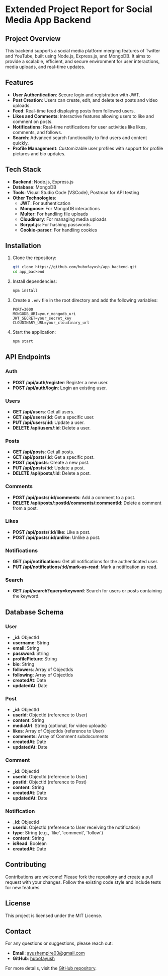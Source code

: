 # Extended Project Report for Social Media App Backend

## Project Overview
This backend supports a social media platform merging features of Twitter and YouTube, built using Node.js, Express.js, and MongoDB. It aims to provide a scalable, efficient, and secure environment for user interactions, media uploads, and real-time updates.

## Features
- **User Authentication**: Secure login and registration with JWT.
- **Post Creation**: Users can create, edit, and delete text posts and video uploads.
- **Feed**: Real-time feed displaying posts from followed users.
- **Likes and Comments**: Interactive features allowing users to like and comment on posts.
- **Notifications**: Real-time notifications for user activities like likes, comments, and follows.
- **Search**: Advanced search functionality to find users and content quickly.
- **Profile Management**: Customizable user profiles with support for profile pictures and bio updates.

## Tech Stack
- **Backend**: Node.js, Express.js
- **Database**: MongoDB
- **Tools**: Visual Studio Code (VSCode), Postman for API testing
- **Other Technologies**: 
  - **JWT**: For authentication
  - **Mongoose**: For MongoDB interactions
  - **Multer**: For handling file uploads
  - **Cloudinary**: For managing media uploads
  - **Bcrypt.js**: For hashing passwords
  - **Cookie-parser**: For handling cookies

## Installation
1. Clone the repository:
    ```sh
    git clone https://github.com/hubofayush/app_backend.git
    cd app_backend
    ```
2. Install dependencies:
    ```sh
    npm install
    ```
3. Create a `.env` file in the root directory and add the following variables:
    ```env
    PORT=3000
    MONGODB_URI=your_mongodb_uri
    JWT_SECRET=your_secret_key
    CLOUDINARY_URL=your_cloudinary_url
    ```
4. Start the application:
    ```sh
    npm start
    ```

## API Endpoints

### Auth
- **POST /api/auth/register**: Register a new user.
- **POST /api/auth/login**: Login an existing user.

### Users
- **GET /api/users**: Get all users.
- **GET /api/users/:id**: Get a specific user.
- **PUT /api/users/:id**: Update a user.
- **DELETE /api/users/:id**: Delete a user.

### Posts
- **GET /api/posts**: Get all posts.
- **GET /api/posts/:id**: Get a specific post.
- **POST /api/posts**: Create a new post.
- **PUT /api/posts/:id**: Update a post.
- **DELETE /api/posts/:id**: Delete a post.

### Comments
- **POST /api/posts/:id/comments**: Add a comment to a post.
- **DELETE /api/posts/:postId/comments/:commentId**: Delete a comment from a post.

### Likes
- **POST /api/posts/:id/like**: Like a post.
- **POST /api/posts/:id/unlike**: Unlike a post.

### Notifications
- **GET /api/notifications**: Get all notifications for the authenticated user.
- **PUT /api/notifications/:id/mark-as-read**: Mark a notification as read.

### Search
- **GET /api/search?query=keyword**: Search for users or posts containing the keyword.

## Database Schema

### User
- **_id**: ObjectId
- **username**: String
- **email**: String
- **password**: String
- **profilePicture**: String
- **bio**: String
- **followers**: Array of ObjectIds
- **following**: Array of ObjectIds
- **createdAt**: Date
- **updatedAt**: Date

### Post
- **_id**: ObjectId
- **userId**: ObjectId (reference to User)
- **content**: String
- **mediaUrl**: String (optional, for video uploads)
- **likes**: Array of ObjectIds (reference to User)
- **comments**: Array of Comment subdocuments
- **createdAt**: Date
- **updatedAt**: Date

### Comment
- **_id**: ObjectId
- **userId**: ObjectId (reference to User)
- **postId**: ObjectId (reference to Post)
- **content**: String
- **createdAt**: Date
- **updatedAt**: Date

### Notification
- **_id**: ObjectId
- **userId**: ObjectId (reference to User receiving the notification)
- **type**: String (e.g., 'like', 'comment', 'follow')
- **content**: String
- **isRead**: Boolean
- **createdAt**: Date

## Contributing
Contributions are welcome! Please fork the repository and create a pull request with your changes. Follow the existing code style and include tests for new features.

## License
This project is licensed under the MIT License.

## Contact
For any questions or suggestions, please reach out:
- **Email**: ayushempire03@gmail.com
- **GitHub**: [hubofayush](https://github.com/hubofayush)

For more details, visit the [GitHub repository](https://github.com/hubofayush/app_backend).
